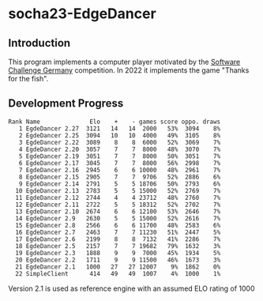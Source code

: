 # socha23-EdgeDancer
## Introduction
This program implements a computer player motivated by the [Software Challenge Germany](http://www.software-challenge.de "Software Challenge Homepage") competition. 
In 2022 it implements the game "Thanks for the fish".

## Development Progress
```
Rank Name              Elo    +    - games score oppo. draws
   1 EgdeDancer 2.27  3121   14   14  2000   53%  3094    8%
   2 EgdeDancer 2.25  3094   10   10  4000   49%  3105    8%
   3 EgdeDancer 2.22  3089    8    8  6000   52%  3069    7%
   4 EgdeDancer 2.20  3057    7    7  8000   48%  3070    7%
   5 EgdeDancer 2.19  3051    7    7  8000   50%  3051    7%
   6 EgdeDancer 2.17  3045    7    7  8000   56%  2998    7%
   7 EgdeDancer 2.16  2945    6    6 10000   48%  2961    7%
   8 EgdeDancer 2.15  2905    7    7  9706   52%  2886    6%
   9 EgdeDancer 2.14  2791    5    5 18706   50%  2793    6%
  10 EgdeDancer 2.13  2783    5    5 15000   52%  2769    7%
  11 EgdeDancer 2.12  2744    4    4 23712   48%  2760    7%
  12 EgdeDancer 2.11  2722    5    5 18312   52%  2702    7%
  13 EgdeDancer 2.10  2674    6    6 12100   53%  2646    7%
  14 EgdeDancer 2.9   2630    5    5 15000   52%  2616    7%
  15 EgdeDancer 2.8   2566    6    6 11700   48%  2583    6%
  16 EgdeDancer 2.7   2463    7    7 11230   51%  2447    5%
  17 EgdeDancer 2.6   2199    8    8  7132   41%  2286    7%
  18 EgdeDancer 2.5   2157    7    7 19682   79%  1632    3%
  19 EgdeDancer 2.3   1888    9    9  7000   45%  1934    5%
  20 EgdeDancer 2.2   1711    9    9 11500   46%  1673    3%
  21 EgdeDancer 2.1   1000   27   27 12007    9%  1862    0%
  22 SimpleClient      414   49   49  1007    4%  1000    1%
```
Version 2.1 is used as reference engine with an assumed ELO rating of 1000

